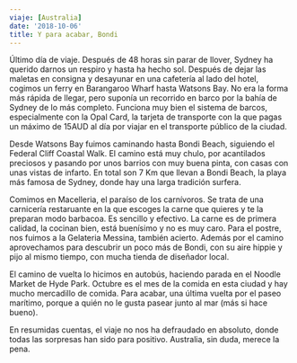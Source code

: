 ```yaml
---
viaje: [Australia]
date: '2018-10-06'
title: Y para acabar, Bondi
---
```

Último día de viaje. Después de 48 horas sin parar de llover, Sydney ha querido darnos un respiro y hasta ha hecho sol. Después de dejar las maletas en consigna y desayunar en una cafetería al lado del hotel, cogimos un ferry en Barangaroo Wharf hasta Watsons Bay. No era la forma más rápida de llegar, pero suponía un recorrido en barco por la bahía de Sydney de lo más completo. Funciona muy bien el sistema de barcos, especialmente con la Opal Card, la tarjeta de transporte con la que pagas un máximo de 15AUD al día por viajar en el transporte público de la ciudad. 

Desde Watsons Bay fuimos caminando hasta Bondi Beach, siguiendo el Federal Cliff Coastal Walk. El camino está muy chulo, por acantilados preciosos y pasando por unos barrios con muy buena pinta, con casas con unas vistas de infarto. En total son 7 Km que llevan a Bondi Beach, la playa más famosa de Sydney, donde hay una larga tradición surfera.

Comimos en Macelleria, el paraíso de los carnívoros. Se trata de una carnicería restaruante en la que escoges la carne que quieres y te la preparan modo barbacoa. Es sencillo y efectivo. La carne es de primera calidad, la cocinan bien, está buenísimo y no es muy caro. Para el postre, nos fuimos a la Gelateria Messina, también acierto. Además por el camino aprovechamos para descubrir un poco más de Bondi, con su aire hippie y pijo al mismo tiempo, con mucha tienda de diseñador local.

El camino de vuelta lo hicimos en autobús, haciendo parada en el Noodle Market de Hyde Park. Octubre es el mes de la comida en esta ciudad y hay mucho mercadillo de comida. Para acabar, una última vuelta por el paseo marítimo, porque a quién no le gusta pasear junto al mar (más si hace bueno).

En resumidas cuentas, el viaje no nos ha defraudado en absoluto, donde todas las sorpresas han sido para positivo. Australia, sin duda, merece la pena. 